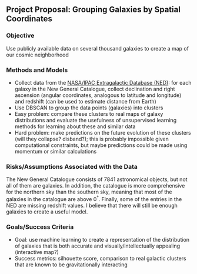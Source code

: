 ## Project Proposal: Grouping Galaxies by Spatial Coordinates

### Objective
Use publicly available data on several thousand galaxies to create a map of our cosmic neighborhood

### Methods and Models
- Collect data from the [NASA/IPAC Extragalactic Database (NED)](https://ned.ipac.caltech.edu/): for each galaxy in the New General Catalogue, collect declination and right ascension (angular coordinates, analogous to latitude and longitude) and redshift (can be used to estimate distance from Earth)
- Use DBSCAN to group the data points (galaxies) into clusters
- Easy problem: compare these clusters to real maps of galaxy distributions and evaluate the usefulness of unsupervised learning methods for learning about these and similar data
- Hard problem: make predictions on the future evolution of these clusters (will they collapse? disband?); this is probably impossible given computational constraints, but maybe predictions could be made using momentum or similar calculations

### Risks/Assumptions Associated with the Data
The New General Catalogue consists of 7841 astronomical objects, but not all of them are galaxies. In addition, the catalogue is more comprehensive for the northern sky than the southern sky, meaning that most of the galaxies in the catalogue are above 0<sup>°</sup>. Finally, some of the entries in the NED are missing redshift values. I believe that there will still be enough galaxies to create a useful model.

### Goals/Success Criteria
- Goal: use machine learning to create a representation of the distribution of galaxies that is both accurate and visually/intellectually appealing (interactive map?)
- Success metrics: silhouette score, comparison to real galactic clusters that are known to be gravitationally interacting